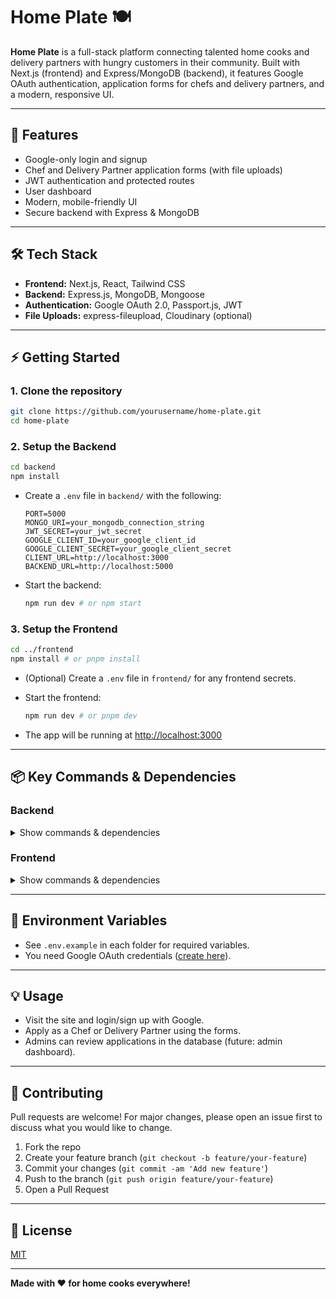 # Home Plate 🍽️

**Home Plate** is a full-stack platform connecting talented home cooks and delivery partners with hungry customers in their community. Built with Next.js (frontend) and Express/MongoDB (backend), it features Google OAuth authentication, application forms for chefs and delivery partners, and a modern, responsive UI.

---

## 🚀 Features
- Google-only login and signup
- Chef and Delivery Partner application forms (with file uploads)
- JWT authentication and protected routes
- User dashboard
- Modern, mobile-friendly UI
- Secure backend with Express & MongoDB

---

## 🛠️ Tech Stack
- **Frontend:** Next.js, React, Tailwind CSS
- **Backend:** Express.js, MongoDB, Mongoose
- **Authentication:** Google OAuth 2.0, Passport.js, JWT
- **File Uploads:** express-fileupload, Cloudinary (optional)

---

## ⚡ Getting Started

### 1. Clone the repository
```bash
git clone https://github.com/yourusername/home-plate.git
cd home-plate
```

### 2. Setup the Backend
```bash
cd backend
npm install
```
- Create a `.env` file in `backend/` with the following:
  ```env
  PORT=5000
  MONGO_URI=your_mongodb_connection_string
  JWT_SECRET=your_jwt_secret
  GOOGLE_CLIENT_ID=your_google_client_id
  GOOGLE_CLIENT_SECRET=your_google_client_secret
  CLIENT_URL=http://localhost:3000
  BACKEND_URL=http://localhost:5000
  ```
- Start the backend:
  ```bash
  npm run dev # or npm start
  ```

### 3. Setup the Frontend
```bash
cd ../frontend
npm install # or pnpm install
```
- (Optional) Create a `.env` file in `frontend/` for any frontend secrets.
- Start the frontend:
  ```bash
  npm run dev # or pnpm dev
  ```

- The app will be running at [http://localhost:3000](http://localhost:3000)

---

## 📦 Key Commands & Dependencies

### Backend
<details>
<summary>Show commands & dependencies</summary>

```bash
cd backend
npm install
npm run dev   # or npm start
```
**Main dependencies:** express, mongoose, cors, dotenv, passport, passport-google-oauth20, passport-jwt, jsonwebtoken, cookie-parser, express-fileupload, cloudinary, morgan
</details>

### Frontend
<details>
<summary>Show commands & dependencies</summary>

```bash
cd frontend
npm install
npm run dev   # or pnpm dev
```
**Main dependencies:** next, react, react-dom, tailwindcss, sonner, lucide-react, framer-motion, react-hook-form, zod, @hookform/resolvers, @radix-ui/*, clsx, class-variance-authority, date-fns, recharts
</details>

---

## 🔑 Environment Variables
- See `.env.example` in each folder for required variables.
- You need Google OAuth credentials ([create here](https://console.developers.google.com/)).

---

## 💡 Usage
- Visit the site and login/sign up with Google.
- Apply as a Chef or Delivery Partner using the forms.
- Admins can review applications in the database (future: admin dashboard).

---

## 🤝 Contributing
Pull requests are welcome! For major changes, please open an issue first to discuss what you would like to change.

1. Fork the repo
2. Create your feature branch (`git checkout -b feature/your-feature`)
3. Commit your changes (`git commit -am 'Add new feature'`)
4. Push to the branch (`git push origin feature/your-feature`)
5. Open a Pull Request

---

## 📄 License
[MIT](LICENSE)

---

**Made with ❤️ for home cooks everywhere!**
